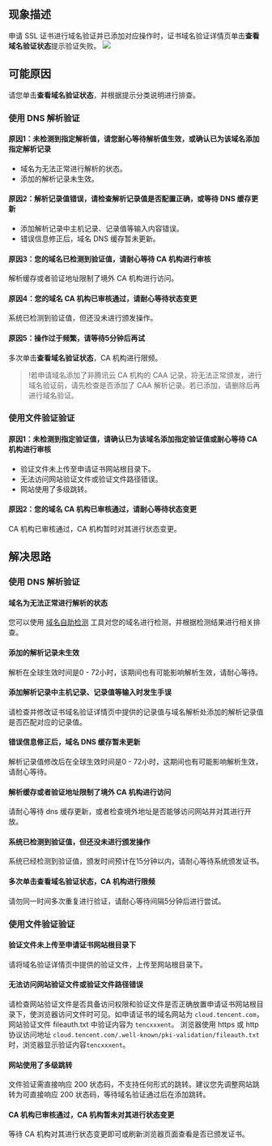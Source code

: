 ## 现象描述
申请 SSL 证书进行域名验证并已添加对应操作时，证书域名验证详情页单击**查看域名验证状态**提示验证失败。
![](https://main.qcloudimg.com/raw/72ec22ee9ff15811194d0ae7d768af25.png)

## 可能原因
请您单击**查看域名验证状态**，并根据提示分类说明进行排查。

### 使用 DNS 解析验证
#### 原因1：未检测到指定解析值，请您耐心等待解析值生效，或确认已为该域名添加指定解析记录
- 域名为无法正常进行解析的状态。
- 添加的解析记录未生效。

#### 原因2：解析记录值错误，请检查解析记录值是否配置正确，或等待 DNS 缓存更新
- 添加解析记录中主机记录、记录值等输入内容错误。
- 错误信息修正后，域名 DNS 缓存暂未更新。

#### 原因3：您的域名已检测到验证值，请耐心等待 CA 机构进行审核
解析缓存或者验证地址限制了境外 CA 机构进行访问。

#### 原因4：您的域名 CA 机构已审核通过，请耐心等待状态变更
系统已检测到验证值，但还没未进行颁发操作。

#### 原因5：操作过于频繁，请等待5分钟后再试
多次单击**查看域名验证状态**，CA 机构进行限频。

>!若申请域名添加了非腾讯云 CA 机构的 CAA 记录，将无法正常颁发，进行域名验证前，请先检查是否添加了 CAA 解析记录。若已添加，请删除后再进行域名验证。


### 使用文件验证验证
#### 原因1：未检测到指定验证值，请确认已为该域名添加指定验证值或耐心等待 CA 机构进行审核
- 验证文件未上传至申请证书网站根目录下。
- 无法访问网站验证文件或验证文件路径错误。
- 网站使用了多级跳转。

#### 原因2：您的域名 CA 机构已审核通过，请耐心等待状态变更
CA 机构已审核通过，CA 机构暂时对其进行状态变更。

## 解决思路
### 使用 DNS 解析验证
#### 域名为无法正常进行解析的状态
您可以使用 [域名自助检测](https://domaintool.cloud.tencent.com/) 工具对您的域名进行检测，并根据检测结果进行相关排查。

#### 添加的解析记录未生效
解析在全球生效时间是0 - 72小时，该期间也有可能影响解析生效，请耐心等待。

#### 添加解析记录中主机记录、记录值等输入时发生手误
请检查并修改证书域名验证详情页中提供的记录值与域名解析处添加的解析记录值是否匹配对应的记录值。

#### 错误信息修正后，域名 DNS 缓存暂未更新
解析记录值修改后在全球生效时间是0 - 72小时，这期间也有可能影响解析生效，请耐心等待。

#### 解析缓存或者验证地址限制了境外 CA 机构进行访问
请耐心等待 dns 缓存更新，或者检查境外地址是否能够访问网站并对其进行开放。

#### 系统已检测到验证值，但还没未进行颁发操作
系统已经检测到验证值，颁发时间预计在15分钟以内，请耐心等待系统颁发证书。

#### 多次单击查看域名验证状态，CA 机构进行限频
请勿同一时间多次重复进行验证，请耐心等待间隔5分钟后进行尝试。



### 使用文件验证验证
#### 验证文件未上传至申请证书网站根目录下
请将域名验证详情页中提供的验证文件，上传至网站根目录下。

#### 无法访问网站验证文件或验证文件路径错误
请检查网站验证文件是否具备访问权限和验证文件是否正确放置申请证书网站根目录下，使浏览器访问文件时可见。如申请证书的域名网站为 `cloud.tencent.com`，网站验证文件 fileauth.txt	中验证内容为 `tencxxxent`。
浏览器使用 https 或 http 协议访问地址 `cloud.tencent.com/.well-known/pki-validation/fileauth.txt` 时，浏览器显示验证内容`tencxxxent`。

#### 网站使用了多级跳转
文件验证需直接响应 200 状态码，不支持任何形式的跳转。建议您先调整网站跳转为可直接响应 200 状态码，等待域名验证通过后在添加跳转。 

#### CA 机构已审核通过，CA 机构暂未对其进行状态变更
等待 CA 机构对其进行状态变更即可或刷新浏览器页面查看是否已颁发证书。
